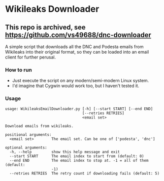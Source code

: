 # Wikileaks Downloader

## This repo is archived, see https://github.com/vs49688/dnc-downloader


A simple script that downloads all the DNC and Podesta emails from Wikileaks into their original format, so they can be 
loaded into an email client for further perusal.

### How to run
* Just execute the script on any modern/semi-modern Linux system.
* I'd imagine that Cygwin would work too, but I haven't tested it.

### Usage
```
usage: WikileaksEmailDownloader.py [-h] [--start START] [--end END]
                                   [--retries RETRIES]
                                   <email set>

Download emails from wikileaks.

positional arguments:
  <email set>        The email set. Can be one of ['podesta', 'dnc']

optional arguments:
  -h, --help         show this help message and exit
  --start START      The email index to start from (default: 0)
  --end END          The email index to stop at. -1 = all of them (default:
                     -1)
  --retries RETRIES  The retry count if downloading fails (default: 5)
```